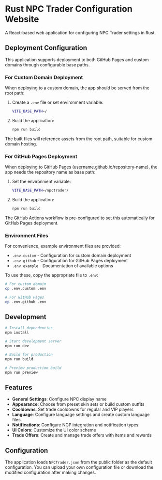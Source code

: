 # Rust NPC Trader Configuration Website

A React-based web application for configuring NPC Trader settings in Rust.

## Deployment Configuration

This application supports deployment to both GitHub Pages and custom domains through configurable base paths.

### For Custom Domain Deployment

When deploying to a custom domain, the app should be served from the root path:

1. Create a `.env` file or set environment variable:
   ```bash
   VITE_BASE_PATH=/
   ```

2. Build the application:
   ```bash
   npm run build
   ```

The built files will reference assets from the root path, suitable for custom domain hosting.

### For GitHub Pages Deployment

When deploying to GitHub Pages (username.github.io/repository-name), the app needs the repository name as base path:

1. Set the environment variable:
   ```bash
   VITE_BASE_PATH=/npctrader/
   ```

2. Build the application:
   ```bash
   npm run build
   ```

The GitHub Actions workflow is pre-configured to set this automatically for GitHub Pages deployment.

### Environment Files

For convenience, example environment files are provided:

- `.env.custom` - Configuration for custom domain deployment
- `.env.github` - Configuration for GitHub Pages deployment  
- `.env.example` - Documentation of available options

To use these, copy the appropriate file to `.env`:

```bash
# For custom domain
cp .env.custom .env

# For GitHub Pages  
cp .env.github .env
```

## Development

```bash
# Install dependencies
npm install

# Start development server
npm run dev

# Build for production
npm run build

# Preview production build
npm run preview
```

## Features

- **General Settings**: Configure NPC display name
- **Appearance**: Choose from preset skin sets or build custom outfits
- **Cooldowns**: Set trade cooldowns for regular and VIP players
- **Language**: Configure language settings and create custom language files
- **Notifications**: Configure NCP integration and notification types
- **UI Colors**: Customize the UI color scheme
- **Trade Offers**: Create and manage trade offers with items and rewards

## Configuration

The application loads `NPCTrader.json` from the public folder as the default configuration. You can upload your own configuration file or download the modified configuration after making changes.